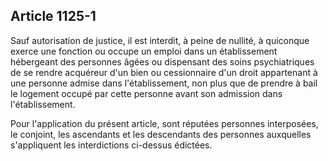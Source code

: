 Article 1125-1
----
Sauf autorisation de justice, il est interdit, à peine de nullité, à quiconque
exerce une fonction ou occupe un emploi dans un établissement hébergeant des
personnes âgées ou dispensant des soins psychiatriques de se rendre acquéreur
d'un bien ou cessionnaire d'un droit appartenant à une personne admise dans
l'établissement, non plus que de prendre à bail le logement occupé par cette
personne avant son admission dans l'établissement.

Pour l'application du présent article, sont réputées personnes interposées, le
conjoint, les ascendants et les descendants des personnes auxquelles
s'appliquent les interdictions ci-dessus édictées.
